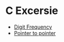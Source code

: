 # C Excersie


- [Digit Frequency](https://github.com/balaji303/Wolverine/blob/master/test.c)
- [Pointer to pointer](https://github.com/balaji303/C-Exercise/blob/master/Pointer2pointer.c)
